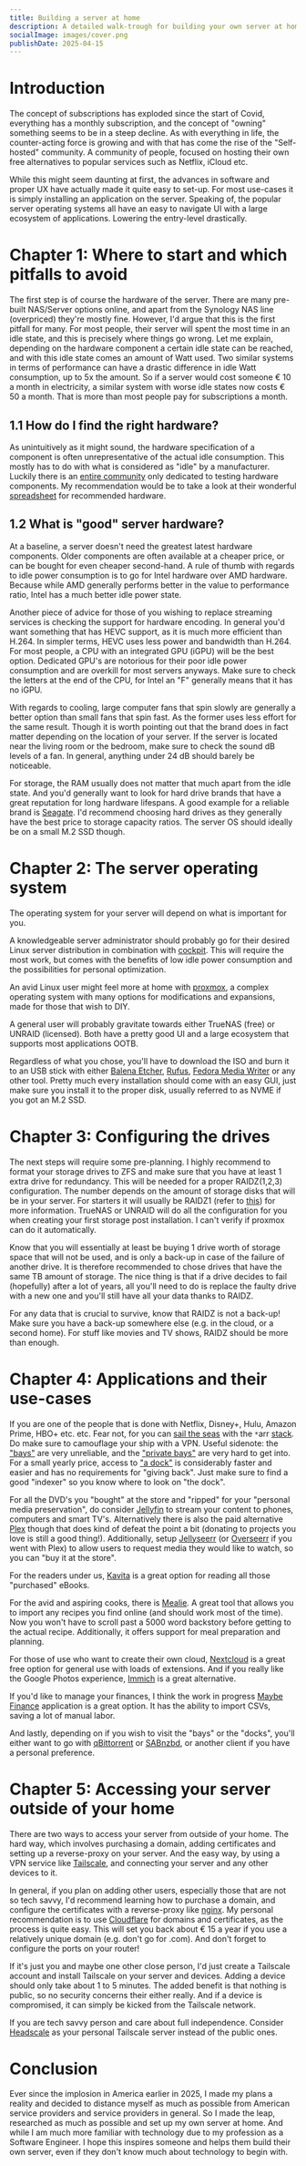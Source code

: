 ```yaml
---
title: Building a server at home
description: A detailed walk-trough for building your own server at home
socialImage: images/cover.png
publishDate: 2025-04-15
---
```

# Introduction
The concept of subscriptions has exploded since the start of Covid, everything has a monthly subscription, and the concept of "owning" something seems to be in a steep decline. As with everything in life, the counter-acting force is growing and with that has come the rise of the "Self-hosted" community. A community of people, focused on hosting their own free alternatives to popular services such as Netflix, iCloud etc.

While this might seem daunting at first, the advances in software and proper UX have actually made it quite easy to set-up. For most use-cases it is simply installing an application on the server. Speaking of, the popular server operating systems all have an easy to navigate UI with a large ecosystem of applications. Lowering the entry-level drastically.

# Chapter 1: Where to start and which pitfalls to avoid
The first step is of course the hardware of the server. There are many pre-built NAS/Server options online, and apart from the Synology NAS line (overpriced) they're mostly fine. However, I'd argue that this is the first pitfall for many. For most people, their server will spent the most time in an idle state, and this is precisely where things go wrong. Let me explain, depending on the hardware component a certain idle state can be reached, and with this idle state comes an amount of Watt used. Two similar systems in terms of performance can have a drastic difference in idle Watt consumption, up to 5x the amount. So if a server would cost someone € 10 a month in electricity, a similar system with worse idle states now costs € 50 a month. That is more than most people pay for subscriptions a month.

## 1.1 How do I find the right hardware?
As unintuitively as it might sound, the hardware specification of a component is often unrepresentative of the actual idle consumption. This mostly has to do with what is considered as "idle" by a manufacturer. Luckily there is an [entire community](https://www.hardwareluxx.de/community/threads/die-sparsamsten-systeme-30w-idle.1007101/) only dedicated to testing hardware components. My recommendation would be to take a look at their wonderful [spreadsheet](https://docs.google.com/spreadsheets/d/1LHvT2fRp7I6Hf18LcSzsNnjp10VI-odvwZpQZKv_NCI/edit?gid=0#gid=0) for recommended hardware. 

## 1.2 What is "good" server hardware?
At a baseline, a server doesn't need the greatest latest hardware components. Older components are often available at a cheaper price, or can be bought for even cheaper second-hand. A rule of thumb with regards to idle power consumption is to go for Intel hardware over AMD hardware. Because while AMD generally performs better in the value to performance ratio, Intel has a much better idle power state. 

Another piece of advice for those of you wishing to replace streaming services is checking the support for hardware encoding. In general you'd want something that has HEVC support, as it is much more efficient than H.264. In simpler terms, HEVC uses less power and bandwidth than H.264. For most people, a CPU with an integrated GPU (iGPU) will be the best option. Dedicated GPU's are notorious for their poor idle power consumption and are overkill for most servers anyways. Make sure to check the letters at the end of the CPU, for Intel an "F"  generally means that it has no iGPU.

With regards to cooling, large computer fans that spin slowly are generally a better option than small fans that spin fast. As the former uses less effort for the same result. Though it is worth pointing out that the brand does in fact matter depending on the location of your server. If the server is located near the living room or the bedroom, make sure to check the sound dB levels of a fan. In general, anything under 24 dB should barely be noticeable.

For storage, the RAM usually does not matter that much apart from the idle state. And you'd generally want to look for hard drive brands that have a great reputation for long hardware lifespans. A good example for a reliable brand is [Seagate](https://www.seagate.com/). I'd recommend choosing hard drives as they generally have the best price to storage capacity ratios. The server OS should ideally be on a small M.2 SSD though.

# Chapter 2: The server operating system
The operating system for your server will depend on what is important for you.

A knowledgeable server administrator should probably go for their desired Linux server distribution in combination with [cockpit](https://cockpit-project.org/). This will require the most work, but comes with the benefits of low idle power consumption and the possibilities for personal optimization.  

An avid Linux user might feel more at home with [proxmox](https://www.proxmox.com/en/), a complex operating system with many options for modifications and expansions, made for those that wish to DIY.

A general user will probably gravitate towards either TrueNAS (free) or UNRAID (licensed). Both have a pretty good UI and a large ecosystem that supports most applications OOTB.

Regardless of what you chose, you'll have to download the ISO and burn it to an USB stick with either [Balena Etcher](https://etcher.balena.io/#download-etcher), [Rufus](https://rufus.ie/en/), [Fedora Media Writer](https://flathub.org/apps/org.fedoraproject.MediaWriter) or any other tool. Pretty much every installation should come with an easy GUI, just make sure you install it to the proper disk, usually referred to as NVME if you got an M.2 SSD. 

# Chapter 3: Configuring the drives
The next steps will require some pre-planning. I highly recommend to format your storage drives to ZFS and make sure that you have at least 1 extra drive for redundancy. This will be needed for a proper RAIDZ(1,2,3) configuration. The number depends on the amount of storage disks that will be in your server. For starters it will usually be RAIDZ1 (refer to [this](https://www.raidz-calculator.com/raidz-types-reference.aspx)) for more information. TrueNAS or UNRAID will do all the configuration for you when creating your first storage post installation. I can't verify if proxmox can do it automatically.

Know that you will essentially at least be buying 1 drive worth of storage space that will not be used, and is only a back-up in case of the failure of another drive. It is therefore recommended to chose drives that have the same TB amount of storage. The nice thing is that if a drive decides to fail (hopefully) after a lot of years, all you'll need to do is replace the faulty drive with a new one and you'll still have all your data thanks to RAIDZ.

For any data that is crucial to survive, know that RAIDZ is not a back-up! Make sure you have a back-up somewhere else (e.g. in the cloud, or a second home). For stuff like movies and TV shows, RAIDZ should be more than enough.

# Chapter 4: Applications and their use-cases
If you are one of the people that is done with Netflix, Disney+, Hulu, Amazon Prime, HBO+ etc. etc.
Fear not, for you can [sail the seas](https://wallpaperaccess.com/full/1220461.jpg) with the `*`arr [stack](https://github.com/OliTechFR/Discovarr). Do make sure to camouflage your ship with a VPN. Useful sidenote: the ["bays"](https://privacysavvy.com/security/torrents/best-torrent-sites/) are very unreliable, and the ["private bays"](https://www.reddit.com/r/trackers/) are very hard to get into. For a small yearly price, access to ["a dock"](https://en.wikipedia.org/wiki/Usenet) is considerably faster and easier and has no requirements for "giving back". Just make sure to find a good "indexer" so you know where to look on "the dock".

For all the DVD's you "bought" at the store and "ripped" for your "personal media preservation", do consider [Jellyfin](https://jellyfin.org/) to stream your content to phones, computers and smart TV's. Alternatively there is also the paid alternative [Plex](https://www.plex.tv/) though that does kind of defeat the point a bit (donating to projects you love is still a good thing!). Additionally, setup [Jellyseerr](https://github.com/fallenbagel/jellyseerr) (or [Overseerr](https://overseerr.dev/) if you went with Plex) to allow users to request media they would like to watch, so you can "buy it at the store".

For the readers under us, [Kavita](https://www.kavitareader.com/) is a great option for reading all those "purchased" eBooks.

For the avid and aspiring cooks, there is [Mealie](https://mealie.io/). A great tool that allows you to import any recipes you find online (and should work most of the time). Now you won't have to scroll past a 5000 word backstory before getting to the actual recipe. Additionally, it offers support for meal preparation and planning.

For those of use who want to create their own cloud, [Nextcloud](https://nextcloud.com/) is a great free option for general use with loads of extensions.  And if you really like the Google Photos experience, [Immich](https://immich.app/) is a great alternative.

If you'd like to manage your finances, I think the work in progress [Maybe Finance](https://maybefinance.com/) application is a great option. It has the ability to import CSVs, saving a lot of manual labor.

And lastly, depending on if you wish to visit the "bays" or the "docks", you'll either want to go with [qBittorrent]() or [SABnzbd](https://sabnzbd.org/), or another client if you have a personal preference.

# Chapter 5: Accessing your server outside of your home
There are two ways to access your server from outside of your home. The hard way, which involves purchasing a domain, adding certificates and setting up a reverse-proxy on your server. And the easy way, by using a VPN service like [Tailscale](https://tailscale.com/), and connecting your server and any other devices to it.

In general, if you plan on adding other users, especially those that are not so tech savvy, I'd recommend learning how to purchase a domain, and configure the certificates with a reverse-proxy like [nginx](https://nginx.org/). My personal recommendation is to use [Cloudflare](https://www.cloudflare.com/) for domains and certificates, as the process is quite easy. This will set you back about € 15 a year if you use a relatively unique domain (e.g. don't go for .com). And don't forget to configure the ports on your router!

If it's just you and maybe one other close person, I'd just create a Tailscale account and install Tailscale on your server and devices. Adding a device should only take about 1 to 5 minutes. The added benefit is that nothing is public, so no security concerns their either really. And if a device is compromised, it can simply be kicked from the Tailscale network.

If you are tech savvy person and care about full independence. Consider [Headscale](https://headscale.net/stable/) as your personal Tailscale server instead of the public ones.

# Conclusion
Ever since the implosion in America earlier in 2025, I made my plans a reality and decided to distance myself as much as possible from American service providers and service providers in general. So I made the leap, researched as much as possible and set up my own server at home. And while I am much more familiar with technology due to my profession as a Software Engineer. I hope this inspires someone and helps them build their own server, even if they don't know much about technology to begin with.